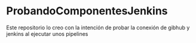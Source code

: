 # ProbandoComponentesJenkins
Este repositorio lo creo con la intención de probar la conexión de gibhub y jenkins al ejecutar unos pipelines
